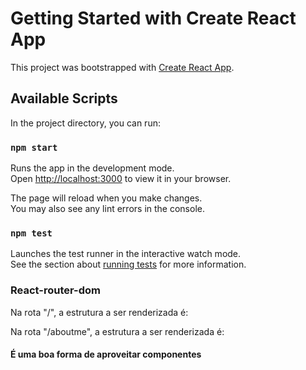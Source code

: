 # Getting Started with Create React App

This project was bootstrapped with [Create React App](https://github.com/facebook/create-react-app).

## Available Scripts

In the project directory, you can run:

### `npm start`

Runs the app in the development mode.\
Open [http://localhost:3000](http://localhost:3000) to view it in your browser.

The page will reload when you make changes.\
You may also see any lint errors in the console.

### `npm test`

Launches the test runner in the interactive watch mode.\
See the section about [running tests](https://facebook.github.io/create-react-app/docs/running-tests) for more information.

### React-router-dom

Na rota "/", a estrutura a ser renderizada é: 

<DefaultPage>
    <Home />
</DefaultPage>

Na rota "/aboutme", a estrutura a ser renderizada é: 

<DefaultPage>
    <AboutMe />
</DefaultPage>

#### É uma boa forma de aproveitar componentes